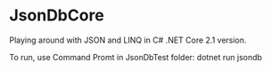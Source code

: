 # JsonDbCore
Playing around with JSON and LINQ in C# .NET Core 2.1 version.

To run, use Command Promt in JsonDbTest folder: dotnet run jsondb
